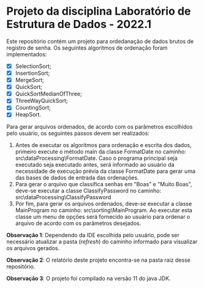 # Projeto da disciplina Laboratório de Estrutura de Dados - 2022.1 

Este repositório contém um projeto para ordedanação de dados brutos de registro de senha.  Os seguintes algoritmos de ordenação foram implementados:
 - [X] SelectionSort; 
 - [X] InsertionSort; 
 - [X] MergeSort;
 - [X] QuickSort;
 - [X] QuickSortMedianOfThree;
 - [X] ThreeWayQuickSort;
 - [X] CountingSort;
 - [X] HeapSort.
 
 Para gerar arquivos ordenados, de acordo com os parâmetros escolhidos pelo usuário, os seguintes passos devem ser realizados:
1. Antes de executar os algoritmos para ordenação e escrita dos dados, primeiro execute o método main da classe FormatDate no caminho: src\dataProcessing\FormatDate. Caso o programa principal seja executado seja executado antes, será informado ao usuário da necessidade de execução prévia da classe FormatDate para gerar uma das bases de dados de entrada das ordenações.
2. Para gerar o arquivo que classifica senhas em "Boas" e "Muito Boas", deve-se executar a classe ClassifyPassword no caminho: src\dataProcessing\ClassifyPassword
3. Por fim, para gerar os arquivos ordenados, deve-se executar a classe MainProgram no caminho: src\sorting\MainProgram. Ao executar esta classe um menu de opções será fornecido ao usuário para ordenar o arquivo de acordo com os parâmetros desejados.

**Observação 1**: Dependendo da IDE escolhida pelo usuário, pode ser necessário atualizar a pasta (*refresh*) do caminho informado para visualizar os arquivos gerados.

**Observação 2**: O relatório deste projeto encontra-se na pasta raiz desse repositório.

**Observação 3**: O projeto foi compilado na versão 11 do java JDK.